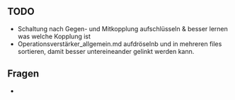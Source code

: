 ## TODO
- Schaltung nach Gegen- und Mitkopplung aufschlüsseln & besser lernen was welche Kopplung ist
- Operationsverstärker_allgemein.md aufdröselnb und in mehreren files sortieren, damit besser untereineander gelinkt werden kann.



## Fragen
- 